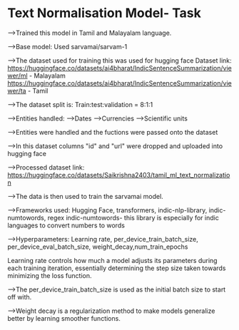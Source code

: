 #  Text Normalisation Model- Task



-->Trained this model in Tamil and Malayalam language.

-->Base model: Used sarvamai/sarvam-1

-->The dataset used for training this was used for hugging face
Dataset link:
https://huggingface.co/datasets/ai4bharat/IndicSentenceSummarization/viewer/ml - Malayalam
https://huggingface.co/datasets/ai4bharat/IndicSentenceSummarization/viewer/ta - Tamil

-->The dataset split is:
Train:test:validation = 8:1:1

-->Entities handled:
-->Dates 
-->Currencies
-->Scientific units

-->Entities were handled and the fuctions were passed onto the dataset

-->In this dataset columns "id" and "url" were dropped and uploaded into hugging face

-->Processed dataset link: https://huggingface.co/datasets/Saikrishna2403/tamil_ml_text_normalization

-->The data is then used to train the sarvamai model.


-->Frameworks used: Hugging Face, transformers, indic-nlp-library, indic-numtowords, regex
indic-numtowords- this library is especially for indic languages to convert numbers to words



-->Hyperparameters: Learning rate, per_device_train_batch_size, per_device_eval_batch_size, weight_decay,num_train_epochs

Learning rate controls how much a model adjusts its parameters during each training iteration, essentially determining the step size taken towards minimizing the loss function.

-->The per_device_train_batch_size is used as the initial batch size to start off with.

-->Weight decay is a regularization method to make models generalize better by learning smoother functions.







